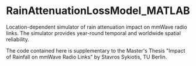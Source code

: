 # RainAttenuationLossModel_MATLAB
Location-dependent simulator of rain attenuation impact on mmWave radio links. The simulator provides year-round temporal and worldwide spatial reliability.

The code contained here is supplementary to the Master's Thesis "Impact of Rainfall on mmWave Radio Links" by Stavros Sykiotis, TU Berlin.
